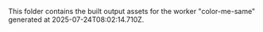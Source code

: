 This folder contains the built output assets for the worker "color-me-same" generated at 2025-07-24T08:02:14.710Z.